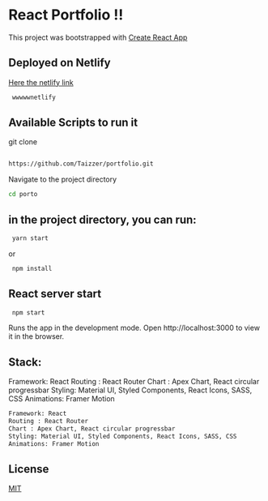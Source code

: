 # React Portfolio !!

This project was bootstrapped with [Create React App](https://facebook.github.io/create-react-app/docs/running-tests/)

## Deployed on Netlify

[Here the netlify link](https://facebook.github.io/create-react-app/docs/running-tests/)

```bash
 wwwwwnetlify
```

## Available Scripts to run it

git clone

```bash

https://github.com/Taizzer/portfolio.git


```

Navigate to the project directory

```bash
cd porto
```

## in the project directory, you can run:

```bash
 yarn start
```

or

```bash
 npm install
```

## React server start

```bash
 npm start
```

Runs the app in the development mode.
Open http://localhost:3000 to view it in the browser.

## Stack:

Framework: React
Routing : React Router
Chart : Apex Chart, React circular progressbar
Styling: Material UI, Styled Components, React Icons, SASS, CSS
Animations: Framer Motion

```bash
Framework: React
Routing : React Router
Chart : Apex Chart, React circular progressbar
Styling: Material UI, Styled Components, React Icons, SASS, CSS
Animations: Framer Motion

```

## License

[MIT](https://choosealicense.com/licenses/mit/)

```bash

```
